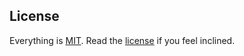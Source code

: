 ## License

Everything is [MIT](http://en.wikipedia.org/wiki/MIT_License). Read the [license](/LICENSE) if you feel inclined.
